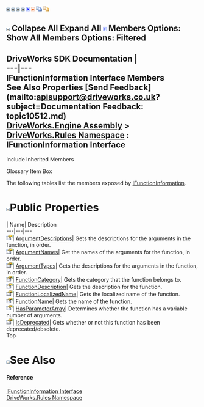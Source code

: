 ![](dotnetimages/collapse.gif) ![](dotnetimages/expand.gif) ![](dotnetimages/collapse.gif) ![](dotnetimages/expand.gif) ![](dotnetimages/drpdown.gif) ![](dotnetimages/drpdown_orange.gif) ![](dotnetimages/copycode.gif) ![](dotnetimages/copycodeHighlight.gif)

![](dotnetimages/collapse.gif) Collapse All Expand All ![](dotnetimages/drpdown.gif) Members Options: Show All  Members Options: Filtered   
---  
DriveWorks SDK Documentation  |   
---|---  
IFunctionInformation Interface Members   
See Also Properties [Send Feedback](mailto:apisupport@driveworks.co.uk?subject=Documentation Feedback: topic10512.md)  
[DriveWorks.Engine Assembly](topic2156.md) > [DriveWorks.Rules Namespace](topic10510.md) : IFunctionInformation Interface  
---  
  
Include Inherited Members    


Glossary Item Box

The following tables list the members exposed by [IFunctionInformation](topic10512.md).

# ![](dotnetimages/collapse.gif)Public Properties

| Name| Description  
---|---|---  
![ Property](dotnetimages/Property.gif)| [ArgumentDescriptions](topic10517.md)| Gets the descriptions for the arguments in the function, in order.   
![ Property](dotnetimages/Property.gif)| [ArgumentNames](topic10518.md)| Get the names of the arguments for the function, in order.   
![ Property](dotnetimages/Property.gif)| [ArgumentTypes](topic10519.md)| Gets the descriptions for the arguments in the function, in order.   
![ Property](dotnetimages/Property.gif)| [FunctionCategory](topic10520.md)| Gets the category that the function belongs to.   
![ Property](dotnetimages/Property.gif)| [FunctionDescription](topic10521.md)| Gets the description for the function.   
![ Property](dotnetimages/Property.gif)| [FunctionLocalizedName](topic10522.md)| Gets the localized name of the function.   
![ Property](dotnetimages/Property.gif)| [FunctionName](topic10523.md)| Gets the name of the function.   
![ Property](dotnetimages/Property.gif)| [HasParameterArray](topic10524.md)| Determines whether the function has a variable number of arguments.   
![ Property](dotnetimages/Property.gif)| [IsDeprecated](topic10525.md)| Gets whether or not this function has been deprecated/obsolete.   
Top

# ![](dotnetimages/collapse.gif)See Also

#### Reference

[IFunctionInformation Interface](topic10512.md)   
[DriveWorks.Rules Namespace](topic10510.md)


